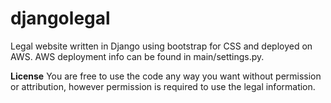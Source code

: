 # djangolegal

Legal website written in Django using bootstrap for CSS and deployed on AWS.  AWS deployment info can be found in main/settings.py.    

**License** 
You are free to use the code any way you want without permission or attribution, however permission is required to use the legal information.  
